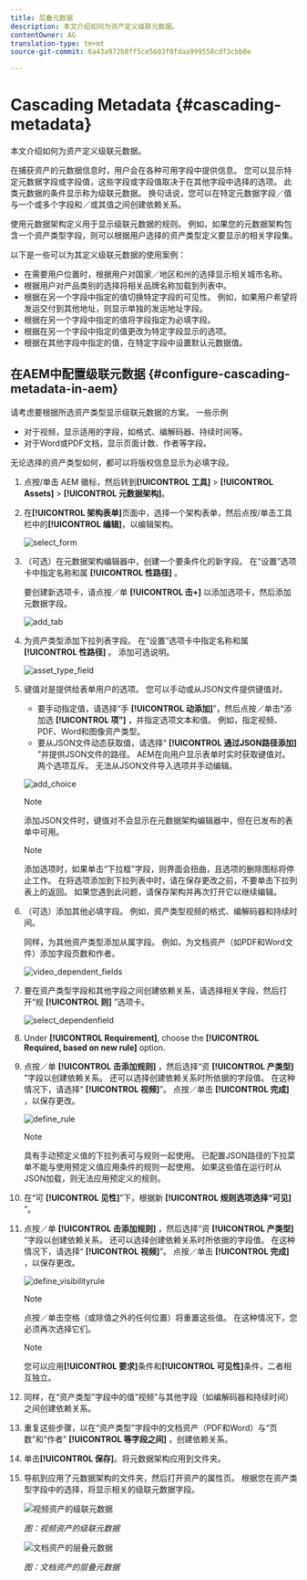 ```yaml
---
title: 层叠元数据
description: 本文介绍如何为资产定义级联元数据。
contentOwner: AG
translation-type: tm+mt
source-git-commit: 6a43a972b8ff5ce5603f0fdaa999558cdf3cbb0e

---
```



# Cascading Metadata {#cascading-metadata}

本文介绍如何为资产定义级联元数据。

在捕获资产的元数据信息时，用户会在各种可用字段中提供信息。 您可以显示特定元数据字段或字段值，这些字段或字段值取决于在其他字段中选择的选项。 此类元数据的条件显示称为级联元数据。 换句话说，您可以在特定元数据字段／值与一个或多个字段和／或其值之间创建依赖关系。

使用元数据架构定义用于显示级联元数据的规则。 例如，如果您的元数据架构包含一个资产类型字段，则可以根据用户选择的资产类型定义要显示的相关字段集。

以下是一些可以为其定义级联元数据的使用案例：

* 在需要用户位置时，根据用户对国家／地区和州的选择显示相关城市名称。
* 根据用户对产品类别的选择将相关品牌名称加载到列表中。
* 根据在另一个字段中指定的值切换特定字段的可见性。 例如，如果用户希望将发运交付到其他地址，则显示单独的发运地址字段。
* 根据在另一个字段中指定的值将字段指定为必填字段。
* 根据在另一个字段中指定的值更改为特定字段显示的选项。
* 根据在其他字段中指定的值，在特定字段中设置默认元数据值。

## 在AEM中配置级联元数据 {#configure-cascading-metadata-in-aem}

请考虑要根据所选资产类型显示级联元数据的方案。 一些示例

* 对于视频，显示适用的字段，如格式、编解码器、持续时间等。
* 对于Word或PDF文档，显示页面计数、作者等字段。

无论选择的资产类型如何，都可以将版权信息显示为必填字段。

1. 点按/单击 AEM 徽标，然后转到&#x200B;**[!UICONTROL 工具]** > **[!UICONTROL Assets]** > **[!UICONTROL 元数据架构]**。
1. 在&#x200B;**[!UICONTROL 架构表单]**&#x200B;页面中，选择一个架构表单，然后点按/单击工具栏中的&#x200B;**[!UICONTROL 编辑]**，以编辑架构。

   ![select_form](assets/select_form.png)

1. （可选）在元数据架构编辑器中，创建一个要条件化的新字段。 在“设置”选项卡中指定名称和属 **[!UICONTROL 性路径]** 。

   要创建新选项卡，请点按／单 **[!UICONTROL 击+]** 以添加选项卡，然后添加元数据字段。

   ![add_tab](assets/add_tab.png)

1. 为资产类型添加下拉列表字段。 在“设置”选项卡中指定名称和属 **[!UICONTROL 性路径]** 。 添加可选说明。

   ![asset_type_field](assets/asset_type_field.png)

1. 键值对是提供给表单用户的选项。 您可以手动或从JSON文件提供键值对。

   * 要手动指定值，请选择“手 **[!UICONTROL 动添加]**”，然后点按／单击“添加选 **[!UICONTROL 项”]** ，并指定选项文本和值。 例如，指定视频、PDF、Word和图像资产类型。
   * 要从JSON文件动态获取值，请选择“ **[!UICONTROL 通过JSON路径添加]** ”并提供JSON文件的路径。 AEM在向用户显示表单时实时获取键值对。
   两个选项互斥。 无法从JSON文件导入选项并手动编辑。

   ![add_choice](assets/add_choice.png)

   >[!NOTE]
   >
   >添加JSON文件时，键值对不会显示在元数据架构编辑器中，但在已发布的表单中可用。

   >[!NOTE]
   >
   >添加选项时，如果单击“下拉框”字段，则界面会扭曲，且选项的删除图标将停止工作。 在将选项添加到下拉列表中时，请在保存更改之前，不要单击下拉列表上的返回。 如果您遇到此问题，请保存架构并再次打开它以继续编辑。

1. （可选）添加其他必填字段。 例如，资产类型视频的格式、编解码器和持续时间。

   同样，为其他资产类型添加从属字段。 例如，为文档资产（如PDF和Word文件）添加字段页数和作者。

   ![video_dependent_fields](assets/video_dependent_fields.png)

1. 要在资产类型字段和其他字段之间创建依赖关系，请选择相关字段，然后打开“规 **[!UICONTROL 则]** ”选项卡。

   ![select_dependenfield](assets/select_dependentfield.png)

1. Under **[!UICONTROL Requirement]**, choose the **[!UICONTROL Required, based on new rule]** option.
1. 点按／单 **[!UICONTROL 击添加规则]** ，然后选择“资 **[!UICONTROL 产类型]** ”字段以创建依赖关系。 还可以选择创建依赖关系时所依据的字段值。 在这种情况下，请选择“ **[!UICONTROL 视频]**”。 点按／单击 **[!UICONTROL 完成]** ，以保存更改。

   ![define_rule](assets/define_rule.png)

   >[!NOTE]
   >
   >具有手动预定义值的下拉列表可与规则一起使用。 已配置JSON路径的下拉菜单不能与使用预定义值应用条件的规则一起使用。 如果这些值在运行时从JSON加载，则无法应用预定义的规则。

1. 在“可 **[!UICONTROL 见性]**”下，根据新 **[!UICONTROL 规则选项选择“可见]** ”。

1. 点按／单 **[!UICONTROL 击添加规则]** ，然后选择“资 **[!UICONTROL 产类型]** ”字段以创建依赖关系。 还可以选择创建依赖关系时所依据的字段值。 在这种情况下，请选择“ **[!UICONTROL 视频]**”。 点按／单击 **[!UICONTROL 完成]** ，以保存更改。

   ![define_visibilityrule](assets/define_visibilityrule.png)

   >[!NOTE]
   >
   >点按／单击空格（或除值之外的任何位置）将重置这些值。 在这种情况下，您必须再次选择它们。

   >[!NOTE]
   >
   >您可以应用&#x200B;**[!UICONTROL 要求]**&#x200B;条件和&#x200B;**[!UICONTROL 可见性]**&#x200B;条件，二者相互独立。

1. 同样，在“资产类型”字段中的值“视频”与其他字段（如编解码器和持续时间）之间创建依赖关系。
1. 重复这些步骤，以在“资产类型”字段中的文档资产（PDF和Word）与“页数”和“作者” **[!UICONTROL 等字段之间]** ，创建依赖关系。
1. 单击&#x200B;**[!UICONTROL 保存]**。将元数据架构应用到文件夹。

1. 导航到应用了元数据架构的文件夹，然后打开资产的属性页。 根据您在资产类型字段中的选择，将显示相关的级联元数据字段。

   ![视频资产的级联元数据](assets/video_asset.png)

   *图：视频资产的级联元数据*

   ![文档资产的层叠元数据](assets/doc_type_fields.png)

   *图：文档资产的层叠元数据*
